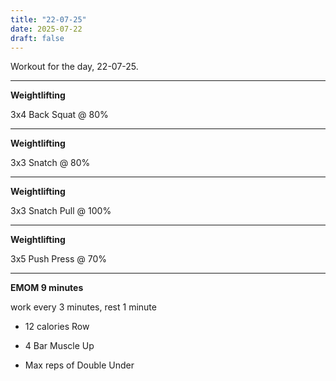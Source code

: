 ```yaml
---
title: "22-07-25"
date: 2025-07-22
draft: false
---
```


Workout for the day, 22-07-25.

---

**Weightlifting**

3x4 Back Squat @ 80%

---

**Weightlifting**

3x3 Snatch @ 80%

---

**Weightlifting**

3x3 Snatch Pull @ 100%

---

**Weightlifting**

3x5 Push Press @ 70%

---

**EMOM 9 minutes**

work every 3 minutes, rest 1 minute

- 12 calories Row

- 4 Bar Muscle Up

- Max reps of Double Under

